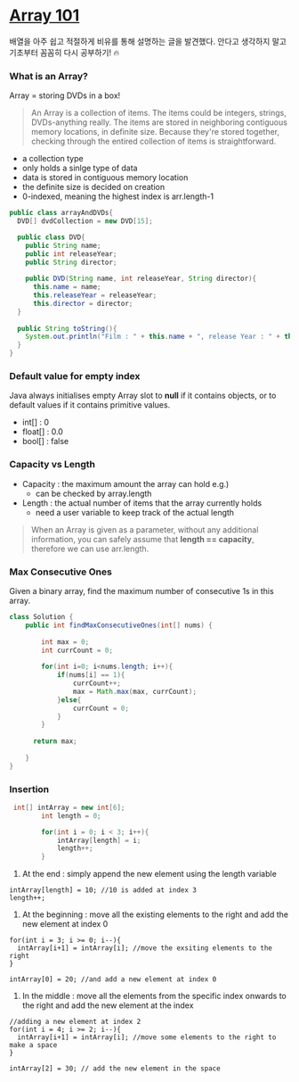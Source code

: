 # [Array 101](https://leetcode.com/explore/featured/card/fun-with-arrays/521/introduction/)

배열을 아주 쉽고 적절하게 비유를 통해 설명하는 글을 발견했다. 안다고 생각하지 말고 기초부터 꼼꼼히 다시 공부하기! :fire: 

### What is an Array?
Array = storing DVDs in a box!  
> An Array is a collection of items. The items could be integers, strings, DVDs-anything really. The items are stored in neighboring contiguous memory locations, in definite size. Because they're stored together, checking through the entired collection of items is straightforward.

* a collection type
* only holds a sinlge type of data
* data is stored in contiguous memory location
* the definite size is decided on creation
* 0-indexed, meaning the highest index is arr.length-1

```java
public class arrayAndDVDs{
  DVD[] dvdCollection = new DVD[15];

  public class DVD{
    public String name;
    public int releaseYear;
    public String director;
    
    public DVD(String name, int releaseYear, String director){
      this.name = name;
      this.releaseYear = releaseYear;
      this.director = director;
  }
  
  public String toString(){
    System.out.println("Film : " + this.name + ", release Year : " + this.releaseYear + ", Director : " + this.director);
  }
}
```


### Default value for empty index
Java always initialises empty Array slot to **null** if it contains objects, or to default values if it contains primitive values.
  * int[] : 0
  * float[] : 0.0
  * bool[] : false

### Capacity vs Length
* Capacity : the maximum amount the array can hold e.g.) 
  * can be checked by array.length
* Length : the actual number of items that the array currently holds
  * need a user variable to keep track of the actual length
> When an Array is given as a parameter, without any additional information, you can safely assume that **length == capacity**, therefore we can use arr.length.

### Max Consecutive Ones
Given a binary array, find the maximum number of consecutive 1s in this array.

``` Java
class Solution {
    public int findMaxConsecutiveOnes(int[] nums) {
        
        int max = 0;
        int currCount = 0;
        
        for(int i=0; i<nums.length; i++){
            if(nums[i] == 1){
                currCount++;
                max = Math.max(max, currCount);
            }else{
                currCount = 0;
            }
        }
        
      return max;
        
    }
}

```

### Insertion
```Java
 int[] intArray = new int[6];
        int length = 0;

        for(int i = 0; i < 3; i++){
            intArray[length] = i;
            length++;
        }
```

1. At the end : simply append the new element using the length variable
```
intArray[length] = 10; //10 is added at index 3
length++;
``` 
1. At the beginning : move all the existing elements to the right and add the new element at index 0 
```
for(int i = 3; i >= 0; i--){
  intArray[i+1] = intArray[i]; //move the exsiting elements to the right
}

intArray[0] = 20; //and add a new element at index 0
```
1. In the middle : move all the elements from the specific index onwards to the right and add the new element at the index
```
//adding a new element at index 2
for(int i = 4; i >= 2; i--){
  intArray[i+1] = intArray[i]; //move some elements to the right to make a space
}

intArray[2] = 30; // add the new element in the space

```
